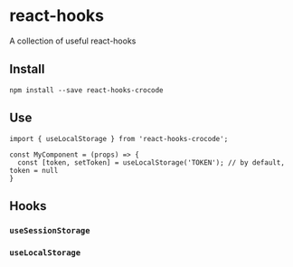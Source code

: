 # react-hooks
A collection of useful react-hooks

## Install

```
npm install --save react-hooks-crocode
```

## Use

```
import { useLocalStorage } from 'react-hooks-crocode';

const MyComponent = (props) => {
  const [token, setToken] = useLocalStorage('TOKEN'); // by default, token = null
}
```

## Hooks

### `useSessionStorage`

### `useLocalStorage`